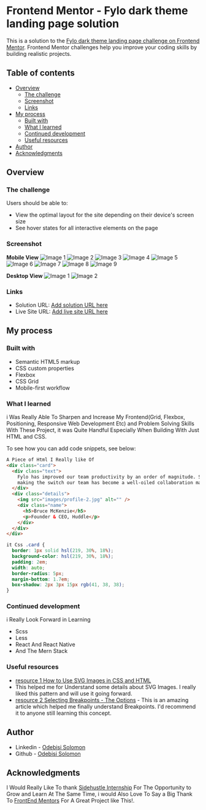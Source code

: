 # Frontend Mentor - Fylo dark theme landing page solution

This is a solution to the [Fylo dark theme landing page challenge on Frontend Mentor](https://www.frontendmentor.io/challenges/fylo-dark-theme-landing-page-5ca5f2d21e82137ec91a50fd). Frontend Mentor challenges help you improve your coding skills by building realistic projects.

## Table of contents

- [Overview](#overview)
  - [The challenge](#the-challenge)
  - [Screenshot](#screenshot)
  - [Links](#links)
- [My process](#my-process)
  - [Built with](#built-with)
  - [What I learned](#what-i-learned)
  - [Continued development](#continued-development)
  - [Useful resources](#useful-resources)
- [Author](#author)
- [Acknowledgments](#acknowledgments)

## Overview

### The challenge

Users should be able to:

- View the optimal layout for the site depending on their device's screen size
- See hover states for all interactive elements on the page

### Screenshot

**Mobile View**
![Image 1](./src/screenshots/mobile-view_1.png)
![Image 2](./src/screenshots/mobile-view_2.png)
![Image 3](./src/screenshots/mobile-view_3.png)
![Image 4](./src/screenshots/mobile-view_4.png)
![Image 5](./src/screenshots/mobile-view_5.png)
![Image 6](./src/screenshots/mobile-view_6.png)
![Image 7](./src/screenshots/mobile-view_7.png)
![Image 8](./src/screenshots/mobile-view_8.png)
![Image 9](./src/screenshots/mobile-view_9.png)

**Desktop View**
![Image 1](./src/screenshots/desktop-view_1.png)
![Image 2](./src/screenshots/desktop-view_2.png)

### Links

- Solution URL: [Add solution URL here](https://your-solution-url.com)
- Live Site URL: [Add live site URL here](https://your-live-site-url.com)

## My process

### Built with

- Semantic HTML5 markup
- CSS custom properties
- Flexbox
- CSS Grid
- Mobile-first workflow

### What I learned

i Was Really Able To Sharpen and Increase My Frontend(Grid, Flexbox, Positioning, Responsive Web Development Etc) and Problem Solving Skills With These Project, it was Quite Handful Especially When Building With Just HTML and CSS.

To see how you can add code snippets, see below:

```html
A Piece of Html I Really like Of
<div class="card">
  <div class="text">
    Fylo has improved our team productivity by an order of magnitude. Since
    making the switch our team has become a well-oiled collaboration machine.
  </div>
  <div class="details">
    <img src="images/profile-2.jpg" alt="" />
    <div class="name">
      <h5>Bruce McKenzie</h5>
      <p>Founder & CEO, Huddle</p>
    </div>
  </div>
</div>
```

```css
it Css .card {
  border: 1px solid hsl(219, 30%, 18%);
  background-color: hsl(219, 30%, 18%);
  padding: 2em;
  width: auto;
  border-radius: 5px;
  margin-bottom: 1.7em;
  box-shadow: 2px 3px 15px rgb(41, 38, 38);
}
```

### Continued development

i Really Look Forward in Learning

- Scss
- Less
- React And React Native
- And The Mern Stack

### Useful resources

- [resource 1 How to Use SVG Images in CSS and HTML](https://www.freecodecamp.org/news/use-svg-images-in-css-html/)
- This helped me for Understand some details about SVG Images. I really liked this pattern and will use it going forward.
- [resource 2 Selecting Breakpoints - The Options](https://shaydeecoder.hashnode.dev/selecting-breakpoints-the-options) - This is an amazing article which helped me finally understand Breakpoints. I'd recommend it to anyone still learning this concept.

## Author

- Linkedin - [Odebisi Solomon](https://www.linkedin.com/in/odebisi-solomon-idowu-9b44591b1/)
- Github - [Odebisi Solomon](https://github.com/OdebisiidowuSolomon)

## Acknowledgments

I Would Really Like To thank [Sidehustle Internship](https://internship.sidehustle.ng/) For The Opportunity to Grow and Learn At The Same Time, i would Also Love To Say a Big Thank To [FrontEnd Mentors](https://www.frontendmentor.io/) For A Great Project like This!.
